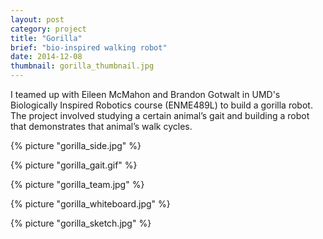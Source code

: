 ```yaml
---
layout: post
category: project
title: "Gorilla"
brief: "bio-inspired walking robot"
date: 2014-12-08
thumbnail: gorilla_thumbnail.jpg
---
```


I teamed up with Eileen McMahon and Brandon Gotwalt in UMD's Biologically Inspired Robotics course (ENME489L) to build a gorilla robot. The project involved studying a certain animal’s gait and building a robot that demonstrates that animal’s walk cycles.


{% picture "gorilla_side.jpg" %}

{% picture "gorilla_gait.gif" %}

{% picture "gorilla_team.jpg" %}

{% picture "gorilla_whiteboard.jpg" %}

{% picture "gorilla_sketch.jpg" %}
